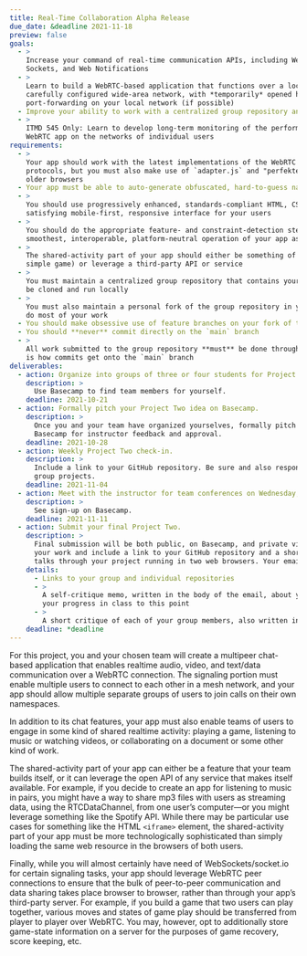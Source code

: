 ```yaml
---
title: Real-Time Collaboration Alpha Release
due_date: &deadline 2021-11-18
preview: false
goals:
  - >
    Increase your command of real-time communication APIs, including WebRTC, Web Workers, Web
    Sockets, and Web Notifications
  - >
    Learn to build a WebRTC-based application that functions over a local-area network or a
    carefully configured wide-area network, with *temporarily* opened high-numbered ports and
    port-forwarding on your local network (if possible)
  - Improve your ability to work with a centralized group repository and an individual fork
  - >
    ITMD 545 Only: Learn to develop long-term monitoring of the performance and effects of your
    WebRTC app on the networks of individual users
requirements:
  - >
    Your app should work with the latest implementations of the WebRTC specification and its
    protocols, but you must also make use of `adapter.js` and "perfekted negotiation" fallbacks for
    older browsers
  - Your app must be able to auto-generate obfuscated, hard-to-guess namespaces for users
  - >
    You should use progressively enhanced, standards-compliant HTML, CSS, and JavaScript to build a
    satisfying mobile-first, responsive interface for your users
  - >
    You should do the appropriate feature- and constraint-detection steps necessary to ensure the
    smoothest, interoperable, platform-neutral operation of your app as possible
  - >
    The shared-activity part of your app should either be something of your group’s creation (like a
    simple game) or leverage a third-party API or service
  - >
    You must maintain a centralized group repository that contains your ExpressJS app, which can
    be cloned and run locally
  - >
    You must also maintain a personal fork of the group repository in your GitHub account where you
    do most of your work
  - You should make obsessive use of feature branches on your fork of the group repository
  - You should **never** commit directly on the `main` branch
  - >
    All work submitted to the group repository **must** be done through pull requests on GitHub, which
    is how commits get onto the `main` branch
deliverables:
  - action: Organize into groups of three or four students for Project Two.
    description: >
      Use Basecamp to find team members for yourself.
    deadline: 2021-10-21
  - action: Formally pitch your Project Two idea on Basecamp.
    description: >
      Once you and your team have organized yourselves, formally pitch your Project Two idea on
      Basecamp for instructor feedback and approval.
    deadline: 2021-10-28
  - action: Weekly Project Two check-in.
    description: >
      Include a link to your GitHub repository. Be sure and also respond to the progress of other
      group projects.
    deadline: 2021-11-04
  - action: Meet with the instructor for team conferences on Wednesday, November 10.
    description: >
      See sign-up on Basecamp.
    deadline: 2021-11-11
  - action: Submit your final Project Two.
    description: >
      Final submission will be both public, on Basecamp, and private via email. On Basecamp, post
      your work and include a link to your GitHub repository and a short video where your group
      talks through your project running in two web browsers. Your email should include:
    details:
      - Links to your group and individual repositories
      - >
        A self-critique memo, written in the body of the email, about your work on the project and
        your progress in class to this point
      - >
        A short critique of each of your group members, also written in the body of the email
    deadline: *deadline
---
```


For this project, you and your chosen team will create a multipeer chat-based application that
enables realtime audio, video, and text/data communication over a WebRTC connection. The signaling
portion must enable multiple users to connect to each other in a mesh network, and your app should
allow multiple separate groups of users to join calls on their own namespaces.

In addition to its chat features, your app must also enable teams of users to engage in some kind of
shared realtime activity: playing a game, listening to music or watching videos, or collaborating on
a document or some other kind of work.

The shared-activity part of your app can either be a feature that your team builds itself, or it can
leverage the open API of any service that makes itself available. For example, if you decide to
create an app for listening to music in pairs, you might have a way to share mp3 files with users as
streaming data, using the RTCDataChannel, from one user’s computer—or you might leverage something
like the Spotify API. While there may be particular use cases for something like the HTML `<iframe>`
element, the shared-activity part of your app must be more technologically sophisticated than simply
loading the same web resource in the browsers of both users.

Finally, while you will almost certainly have need of WebSockets/socket.io for certain signaling
tasks, your app should leverage WebRTC peer connections to ensure that the bulk of peer-to-peer
communication and data sharing takes place browser to browser, rather than through your app’s
third-party server. For example, if you build a game that two users can play together, various moves
and states of game play should be transferred from player to player over WebRTC. You may, however,
opt to additionally store game-state information on a server for the purposes of game recovery,
score keeping, etc.
